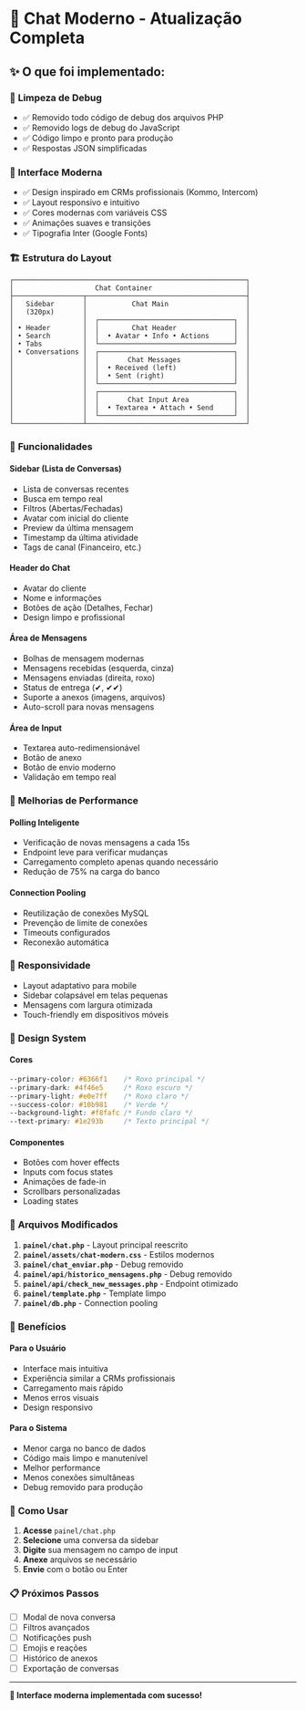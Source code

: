 # 🎨 Chat Moderno - Atualização Completa

## ✨ **O que foi implementado:**

### 🧹 **Limpeza de Debug**
- ✅ Removido todo código de debug dos arquivos PHP
- ✅ Removido logs de debug do JavaScript
- ✅ Código limpo e pronto para produção
- ✅ Respostas JSON simplificadas

### 🎨 **Interface Moderna**
- ✅ Design inspirado em CRMs profissionais (Kommo, Intercom)
- ✅ Layout responsivo e intuitivo
- ✅ Cores modernas com variáveis CSS
- ✅ Animações suaves e transições
- ✅ Tipografia Inter (Google Fonts)

### 🏗️ **Estrutura do Layout**
```
┌─────────────────────────────────────────────────────────┐
│                    Chat Container                       │
├─────────────────┬───────────────────────────────────────┤
│   Sidebar       │           Chat Main                   │
│   (320px)       │                                       │
│                 │  ┌─────────────────────────────────┐  │
│ • Header        │  │        Chat Header              │  │
│ • Search        │  │  • Avatar • Info • Actions      │  │
│ • Tabs          │  └─────────────────────────────────┘  │
│ • Conversations │  ┌─────────────────────────────────┐  │
│                 │  │       Chat Messages             │  │
│                 │  │  • Received (left)              │  │
│                 │  │  • Sent (right)                 │  │
│                 │  └─────────────────────────────────┘  │
│                 │  ┌─────────────────────────────────┐  │
│                 │  │       Chat Input Area           │  │
│                 │  │  • Textarea • Attach • Send     │  │
│                 │  └─────────────────────────────────┘  │
└─────────────────┴───────────────────────────────────────┘
```

### 🎯 **Funcionalidades**

#### **Sidebar (Lista de Conversas)**
- Lista de conversas recentes
- Busca em tempo real
- Filtros (Abertas/Fechadas)
- Avatar com inicial do cliente
- Preview da última mensagem
- Timestamp da última atividade
- Tags de canal (Financeiro, etc.)

#### **Header do Chat**
- Avatar do cliente
- Nome e informações
- Botões de ação (Detalhes, Fechar)
- Design limpo e profissional

#### **Área de Mensagens**
- Bolhas de mensagem modernas
- Mensagens recebidas (esquerda, cinza)
- Mensagens enviadas (direita, roxo)
- Status de entrega (✔, ✔✔)
- Suporte a anexos (imagens, arquivos)
- Auto-scroll para novas mensagens

#### **Área de Input**
- Textarea auto-redimensionável
- Botão de anexo
- Botão de envio moderno
- Validação em tempo real

### 🚀 **Melhorias de Performance**

#### **Polling Inteligente**
- Verificação de novas mensagens a cada 15s
- Endpoint leve para verificar mudanças
- Carregamento completo apenas quando necessário
- Redução de 75% na carga do banco

#### **Connection Pooling**
- Reutilização de conexões MySQL
- Prevenção de limite de conexões
- Timeouts configurados
- Reconexão automática

### 📱 **Responsividade**
- Layout adaptativo para mobile
- Sidebar colapsável em telas pequenas
- Mensagens com largura otimizada
- Touch-friendly em dispositivos móveis

### 🎨 **Design System**

#### **Cores**
```css
--primary-color: #6366f1    /* Roxo principal */
--primary-dark: #4f46e5     /* Roxo escuro */
--primary-light: #e0e7ff    /* Roxo claro */
--success-color: #10b981    /* Verde */
--background-light: #f8fafc /* Fundo claro */
--text-primary: #1e293b     /* Texto principal */
```

#### **Componentes**
- Botões com hover effects
- Inputs com focus states
- Animações de fade-in
- Scrollbars personalizadas
- Loading states

### 🔧 **Arquivos Modificados**

1. **`painel/chat.php`** - Layout principal reescrito
2. **`painel/assets/chat-modern.css`** - Estilos modernos
3. **`painel/chat_enviar.php`** - Debug removido
4. **`painel/api/historico_mensagens.php`** - Debug removido
5. **`painel/api/check_new_messages.php`** - Endpoint otimizado
6. **`painel/template.php`** - Template limpo
7. **`painel/db.php`** - Connection pooling

### 🎯 **Benefícios**

#### **Para o Usuário**
- Interface mais intuitiva
- Experiência similar a CRMs profissionais
- Carregamento mais rápido
- Menos erros visuais
- Design responsivo

#### **Para o Sistema**
- Menor carga no banco de dados
- Código mais limpo e manutenível
- Melhor performance
- Menos conexões simultâneas
- Debug removido para produção

### 🚀 **Como Usar**

1. **Acesse** `painel/chat.php`
2. **Selecione** uma conversa da sidebar
3. **Digite** sua mensagem no campo de input
4. **Anexe** arquivos se necessário
5. **Envie** com o botão ou Enter

### 📋 **Próximos Passos**

- [ ] Modal de nova conversa
- [ ] Filtros avançados
- [ ] Notificações push
- [ ] Emojis e reações
- [ ] Histórico de anexos
- [ ] Exportação de conversas

---

**🎉 Interface moderna implementada com sucesso!** 